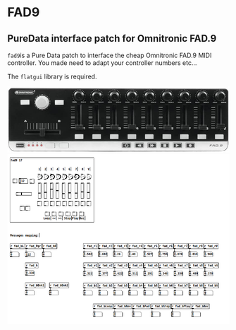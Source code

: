 # FAD9
## PureData interface patch for Omnitronic FAD.9

`fad9`is a Pure Data patch to interface the cheap Omnitronic FAD.9 MIDI controller. You made need to adapt your controller numbers etc...

The `flatgui` library is required.

![](fad9Image.jpg)
![](Screenshot.png)

